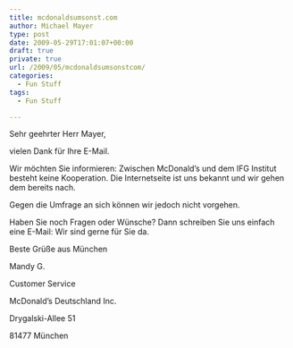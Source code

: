 ```yaml
---
title: mcdonaldsumsonst.com
author: Michael Mayer
type: post
date: 2009-05-29T17:01:07+00:00
draft: true
private: true
url: /2009/05/mcdonaldsumsonstcom/
categories:
  - Fun Stuff
tags:
  - Fun Stuff

---
```

Sehr geehrter Herr Mayer,

vielen Dank für Ihre E-Mail.

Wir möchten Sie informieren: Zwischen McDonald&#8217;s und dem IFG Institut besteht keine Kooperation. Die Internetseite ist uns bekannt und wir gehen dem bereits nach.

Gegen die Umfrage an sich können wir jedoch nicht vorgehen.

Haben Sie noch Fragen oder Wünsche? Dann schreiben Sie uns einfach eine E-Mail: Wir sind gerne für Sie da.

Beste Grüße aus München

Mandy G.
  
Customer Service

McDonald&#8217;s Deutschland Inc.
  
Drygalski-Allee 51
  
81477 München